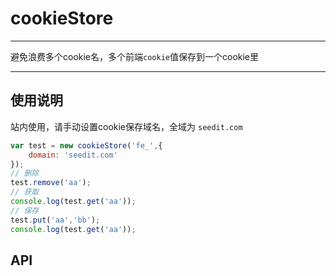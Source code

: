 # cookieStore

---

避免浪费多个cookie名，多个前端`cookie`值保存到一个cookie里

---

## 使用说明

站内使用，请手动设置cookie保存域名，全域为 `seedit.com`

````javascript
var test = new cookieStore('fe_',{
    domain: 'seedit.com'
});
// 删除
test.remove('aa');
// 获取
console.log(test.get('aa'));
// 保存
test.put('aa','bb');
console.log(test.get('aa'));
````

## API
